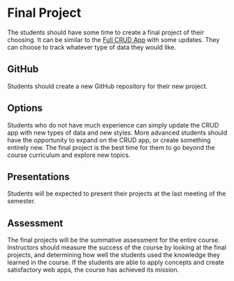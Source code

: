 # Final Project
The students should have some time to create a final project of their choosing. It can be similar to the [Full CRUD App](../FullCrudAppReplDb/) with some updates. They can choose to track whatever type of data they would like.

## GitHub
Students should create a new GitHub repository for their new project.

## Options
Students who do not have much experience can simply update the CRUD app with new types of data and new styles. More advanced students should have the opportunity to expand on the CRUD app, or create something entirely new. The final project is the best time for them to go beyond the course curriculum and explore new topics.

## Presentations
Students will be expected to present their projects at the last meeting of the semester.

## Assessment
The final projects will be the summative assessment for the entire course. Instructors should measure the success of the course by looking at the final projects, and determining how well the students used the knowledge they learned in the course. If the students are able to apply concepts and create satisfactory web apps, the course has achieved its mission.